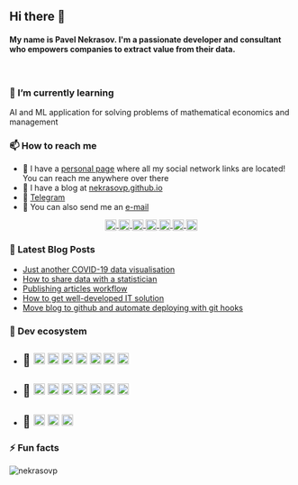 ## Hi there 👋

#### My name is Pavel Nekrasov. I'm a passionate developer and consultant who empowers companies to extract value from their data.
&nbsp;

### 🌱 I’m currently learning

AI and ML application for solving problems of mathematical economics and management

### 📫 How to reach me

- 🔗 I have a [personal page](https://nekrasovp.github.io/pages/about.html) where all my social network links are located! You can reach me anywhere over there
- 📝 I have a blog at [nekrasovp.github.io](https://nekrasovp.github.io/category/blog.html)
- 💬 [Telegram](https://t.me/def12)
- 📧 You can also send me an [e-mail](mailto:nekrasovp@gmail.com)

<!-- Social links -->
<p align="center">
  <a href="https://fb.com/nekrasovp" target="blank">
    <img align="center" src="https://cdn.jsdelivr.net/npm/simple-icons@3.0.1/icons/facebook.svg" alt="nekrasovp" height="20" width="20" />
  </a>
  <a href="https://linkedin.com/in/nekrasovp" target="blank">
    <img align="center" src="https://cdn.jsdelivr.net/npm/simple-icons@3.0.1/icons/linkedin.svg" alt="nekrasovp" height="20" width="20" />
  </a>
  <a href="https://twitter.com/nekrasovp1" target="blank">
    <img align="center" src="https://cdn.jsdelivr.net/npm/simple-icons@3.0.1/icons/twitter.svg" alt="nekrasovp1" height="20" width="20" />
  </a>
  <a href="https://kaggle.com/rfplstat" target="blank">
    <img align="center" src="https://cdn.jsdelivr.net/npm/simple-icons@3.0.1/icons/kaggle.svg" alt="rfplstat" height="20" width="20" />
  </a>
  <a href="https://dribbble.com/Nekrasovp" target="blank">
    <img align="center" src="https://cdn.jsdelivr.net/npm/simple-icons@3.0.1/icons/dribbble.svg" alt="pavel nekrasov" height="20" width="20" />
  </a>
    <a href="https://codepen.io/nekrasovp" target="blank">
    <img align="center" src="https://cdn.jsdelivr.net/npm/simple-icons@3.0.1/icons/codepen.svg" alt="nekrasovp" height="20" width="20" />
  </a>
  <a href="https://codesandbox.com/nekrasovp" target="blank">
    <img align="center" src="https://cdn.jsdelivr.net/npm/simple-icons@3.0.1/icons/codesandbox.svg" alt="nekrasovp" height="20" width="20" />
  </a>
</p>

### 📝 Latest Blog Posts
<!-- BLOG-POST-LIST:START -->
- [Just another COVID-19 data visualisation](https://nekrasovp.github.io/covid-dashboard.html)
- [How to share data with a statistician](https://nekrasovp.github.io/share-data.html)
- [Publishing articles workflow](https://nekrasovp.github.io/publishing-articles-workflow.html)
- [How to get well-developed IT solution](https://nekrasovp.github.io/business-it-solutions.html)
- [Move blog to github and automate deploying with git hooks](https://nekrasovp.github.io/pelican-github-script-automation.html)<!-- BLOG-POST-LIST:END -->

### 📑 Dev ecosystem

- ## 🎷 <img src="https://devicons.github.io/devicon/devicon.git/icons/linux/linux-original.svg" alt="linux" width="20" height="20"/> <img src="https://www.vectorlogo.zone/logos/gnu_bash/gnu_bash-icon.svg" alt="bash" width="20" height="20"/> <img src="https://devicons.github.io/devicon/devicon.git/icons/docker/docker-original-wordmark.svg" alt="docker" width="20" height="20"/> <img src="https://www.vectorlogo.zone/logos/git-scm/git-scm-icon.svg" alt="git" width="20" height="20"/> <img src="https://devicons.github.io/devicon/devicon.git/icons/github/github-original-wordmark.svg" alt="aws" width="20" height="20"/> <img src="https://devicons.github.io/devicon/devicon.git/icons/bitbucket/bitbucket-original-wordmark.svg" alt="aws" width="20" height="20"/> <img src="https://devicons.github.io/devicon/devicon.git/icons/amazonwebservices/amazonwebservices-original-wordmark.svg" alt="aws" width="20" height="20"/>

- ## 🎸 <img src="https://devicons.github.io/devicon/devicon.git/icons/python/python-original.svg" alt="python" width="20" height="20"/> <img src="https://devicons.github.io/devicon/devicon.git/icons/django/django-original.svg" alt="django" width="20" height="20"/> <img src="https://www.vectorlogo.zone/logos/pocoo_flask/pocoo_flask-icon.svg" alt="flask" width="20" height="20"/> <img src="https://www.vectorlogo.zone/logos/tensorflow/tensorflow-icon.svg" alt="tensorflow" width="20" height="20"/> <img src="https://devicons.github.io/devicon/devicon.git/icons/javascript/javascript-original.svg" alt="javascript" width="20" height="20"/> <img src="https://devicons.github.io/devicon/devicon.git/icons/html5/html5-original-wordmark.svg" alt="html5" width="20" height="20"/> <img src="https://devicons.github.io/devicon/devicon.git/icons/bootstrap/bootstrap-plain.svg" alt="bootstrap" width="20" height="20"/>

- ## 🥁 <img src="https://raw.githubusercontent.com/amido/azure-vector-icons/master/renders/sql-database-generic.png" alt="sql-database-generic" width="20" height="20"/> <img src="https://devicons.github.io/devicon/devicon.git/icons/postgresql/postgresql-original-wordmark.svg" alt="postgresql" width="20" height="20"/> <img src="https://devicons.github.io/devicon/devicon.git/icons/mysql/mysql-original-wordmark.svg" alt="mysql" width="20" height="20"/>

### ⚡ Fun facts

![nekrasovp](https://komarev.com/ghpvc/?username=nekrasovp&style=plastic&color=green)
<!--
![nekrasovp](https://github-readme-stats.vercel.app/api/top-langs/?username=nekrasovp&layout=compact&hide=html&count_private=true)
-->
<!--
![nekrasovp](https://github-readme-stats.vercel.app/api?username=nekrasovp&show_icons=true&hide=contribs,prs&count_private=true&theme=buefy&include_all_commits=Tre&include_all_commits=True&layout=compact&card_width=200)
-->
